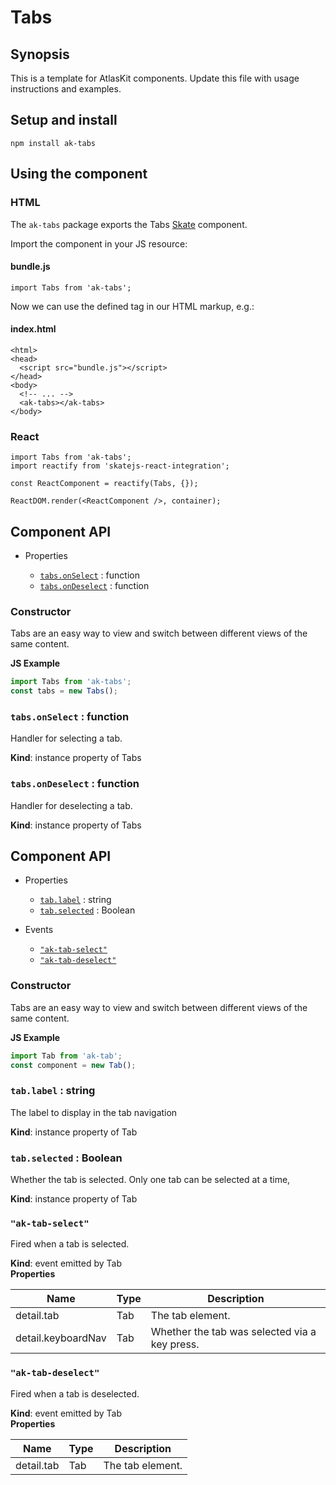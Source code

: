 # Tabs

## Synopsis

This is a template for AtlasKit components. Update this file with usage instructions and examples.

## Setup and install

```
npm install ak-tabs
```

## Using the component

### HTML

The `ak-tabs` package exports the Tabs [Skate](https://github.com/skatejs/skatejs) component.

Import the component in your JS resource:
 
#### bundle.js

```
import Tabs from 'ak-tabs';
```

Now we can use the defined tag in our HTML markup, e.g.:

#### index.html

```
<html>
<head>
  <script src="bundle.js"></script>
</head>
<body>
  <!-- ... -->
  <ak-tabs></ak-tabs>
</body>
```

### React

```
import Tabs from 'ak-tabs';
import reactify from 'skatejs-react-integration';

const ReactComponent = reactify(Tabs, {});

ReactDOM.render(<ReactComponent />, container);
```
## Component API

* Properties

    *  [`tabs.onSelect`](#Tabs+onSelect) : function
    *  [`tabs.onDeselect`](#Tabs+onDeselect) : function

### Constructor
Tabs are an easy way to view and switch between different views of the same content.

**JS Example**
```js
import Tabs from 'ak-tabs';
const tabs = new Tabs();
```
### `tabs.onSelect` : function
Handler for selecting a tab.

**Kind**: instance property of Tabs  
### `tabs.onDeselect` : function
Handler for deselecting a tab.

**Kind**: instance property of Tabs  
## Component API

* Properties

    *  [`tab.label`](#Tab+label) : string
    *  [`tab.selected`](#Tab+selected) : Boolean

* Events

    *  [`"ak-tab-select"`](#Tab+event_ak-tab-select)
    *  [`"ak-tab-deselect"`](#Tab+event_ak-tab-deselect)

### Constructor
Tabs are an easy way to view and switch between different views of the same content.

**JS Example**
```js
import Tab from 'ak-tab';
const component = new Tab();
```
### `tab.label` : string
The label to display in the tab navigation

**Kind**: instance property of Tab  
### `tab.selected` : Boolean
Whether the tab is selected. Only one tab can be selected at a time,

**Kind**: instance property of Tab  
### `"ak-tab-select"`
Fired when a tab is selected.

**Kind**: event emitted by Tab  
**Properties**

| Name | Type | Description |
| --- | --- | --- |
| detail.tab | Tab | The tab element. |
| detail.keyboardNav | Tab | Whether the tab was selected via a key press. |

### `"ak-tab-deselect"`
Fired when a tab is deselected.

**Kind**: event emitted by Tab  
**Properties**

| Name | Type | Description |
| --- | --- | --- |
| detail.tab | Tab | The tab element. |
